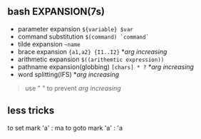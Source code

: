 ## bash EXPANSION(7s)
- parameter expansion ` ${variable} $var `
- command substitution `` $(command) `command` ``
- tilde expansion ` ~name `
- brace expansion ` {a1,a2} {I1..I2} ` **arg increasing*
- arithmetic expansion ` $((arithemtic expression)) `
- pathname expansion(globbing) ` [chars] * ? ` **arg increasing*
- word splitting(IFS) **arg increasing*

> use " " to prevent *arg increasing*    
## less tricks
to set mark 'a' : ma
to goto mark 'a' : 'a

